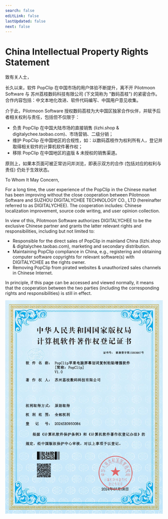 ```yaml
---
search: false
editLink: false
lastUpdated: false
next: false
---
```


# China Intellectual Property Rights Statement

致有关人士，

长久以来，软件 PopClip 在中国市场的用户体验不断提升，离不开 Pilotmoon Software 与 苏州荔枝数码科技有限公司 (下文简称为 "数码荔枝") 的紧密合作。合作内容包括：中文本地化改进、软件代码编写、中国用户意见收集。

介于此，Pilotmoon Software 授权数码荔枝为大中国区独家合作伙伴，并赋予后者相关权利与责任，包括但不仅限于：
-	负责 PopClip 在中国大陆市场的直接销售 (lizhi.shop & digitalychee.taobao.com)、市场营销、二级分销；
-	维护 PopClip 在中国地区的合规性，如：以数码荔枝作为权利所有人，登记并取得相关软件的计算机软件著作权；
-	移除 PopClip 在中国地区的盗版 & 未授权的销售渠道。

原则上，如果本页面可被正常访问并浏览，即表示双方的合作 (包括对应的权利与责任) 仍处于生效状态。

To Whom It May Concern,

For a long time, the user experience of the PopClip in the Chinese market has been improving without the close cooperation between Pilotmoon Software and SUZHOU DIGITALYCHEE TECHNOLOGY CO., LTD (hereinafter referred to as DIGITALYCHEE). The cooperation includes: Chinese localization improvement, source code writing, and user opinion collection.

In view of this, Pilotmoon Software authorizes DIGITALYCHEE to be the exclusive Chinese partner and grants the latter relevant rights and responsibilities, including but not limited to:
-	Responsible for the direct sales of PopClip in mainland China (lizhi.shop & digitalychee.taobao.com), marketing and secondary distribution.
-	Maintaining PopClip compliance in China, e.g., registering and obtaining computer software copyrights for relevant software(s) with DIGITALYCHEE as the rights owner.
-	Removing PopClip from pirated websites & unauthorized sales channels in Chinese Internet.

In principle, if this page can be accessed and viewed normally, it means that the cooperation between the two parties (including the corresponding rights and responsibilities) is still in effect.

![Logo](./media/PopClip_Software_Copyright_Certificate.jpg)